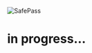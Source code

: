 ![SafePass](https://github.com/user-attachments/assets/e25d99f7-0aa1-4ead-89ae-97906e69d43e)


# in progress...
